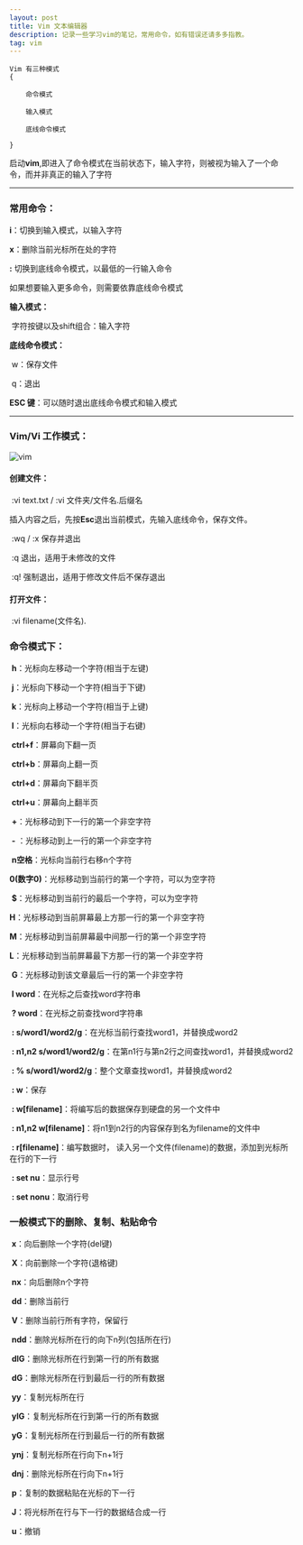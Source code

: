 ```yaml
---
layout: post
title: Vim 文本编辑器
description: 记录一些学习vim的笔记，常用命令，如有错误还请多多指教。
tag: vim
---
```



```
Vim 有三种模式
{

	命令模式

	输入模式

	底线命令模式

}
```



启动**vim**,即进入了命令模式在当前状态下，输入字符，则被视为输入了一个命令，而并非真正的输入了字符

---

### 常用命令：

**i**：切换到输入模式，以输入字符

**x**：删除当前光标所在处的字符

**:** 切换到底线命令模式，以最低的一行输入命令

如果想要输入更多命令，则需要依靠底线命令模式

**输入模式：**

​	字符按键以及shift组合：输入字符

**底线命令模式：**

​	w：保存文件

​	q：退出

**ESC 键**：可以随时退出底线命令模式和输入模式

***

### Vim/Vi 工作模式：

![vim](https://www.runoob.com/wp-content/uploads/2014/07/vim-vi-workmodel.png)



#### 创建文件：

​	:vi text.txt / :vi 文件夹/文件名.后缀名

​	插入内容之后，先按**Esc**退出当前模式，先输入底线命令，保存文件。

​	:wq / :x	保存并退出

​	:q 退出，适用于未修改的文件

​	:q! 强制退出，适用于修改文件后不保存退出

#### 打开文件：

​	:vi filename(文件名).

### 命令模式下：

​	**h**：光标向左移动一个字符(相当于左键)

​	**j**：光标向下移动一个字符(相当于下键)

​	**k**：光标向上移动一个字符(相当于上键)

​	**l**：光标向右移动一个字符(相当于右键)

​	**ctrl+f**：屏幕向下翻一页

​	**ctrl+b**：屏幕向上翻一页

​	**ctrl+d**：屏幕向下翻半页

​	**ctrl+u**：屏幕向上翻半页

​	**+**：光标移动到下一行的第一个非空字符

​	**-** ：光标移动到上一行的第一个非空字符

​	**n空格**：光标向当前行右移n个字符

​	**0(数字0)**：光标移动到当前行的第一个字符，可以为空字符

​	**$**：光标移动到当前行的最后一个字符，可以为空字符

​	**H**：光标移动到当前屏幕最上方那一行的第一个非空字符

​	**M**：光标移动到当前屏幕最中间那一行的第一个非空字符

​	**L**：光标移动到当前屏幕最下方那一行的第一个非空字符

​	**G**：光标移动到该文章最后一行的第一个非空字符

​	**l word**：在光标之后查找word字符串

​	**? word**：在光标之前查找word字符串

​	**: s/word1/word2/g**：在光标当前行查找word1，并替换成word2

​	**: n1,n2 s/word1/word2/g**：在第n1行与第n2行之间查找word1，并替换成word2

​	**: % s/word1/word2/g**：整个文章查找word1，并替换成word2

​	**: w**：保存

​	**: w[filename]**：将编写后的数据保存到硬盘的另一个文件中

​	**: n1,n2 w[filename]**：将n1到n2行的内容保存到名为filename的文件中

​	**: r[filename]**：编写数据时， 读入另一个文件(filename)的数据，添加到光标所在行的下一行

​	**: set nu**：显示行号

​	**: set nonu**：取消行号

### 一般模式下的删除、复制、粘贴命令

​	**x**：向后删除一个字符(del键)

​	**X**：向前删除一个字符(退格键)

​	**nx**：向后删除n个字符

​	**dd**：删除当前行

​	**V**：删除当前行所有字符，保留行

​	**ndd**：删除光标所在行的向下n列(包括所在行)

​	**dlG**：删除光标所在行到第一行的所有数据

​	**dG**：删除光标所在行到最后一行的所有数据

​	**yy**：复制光标所在行

​	**ylG**：复制光标所在行到第一行的所有数据

​	**yG**：复制光标所在行到最后一行的所有数据

​	**ynj**：复制光标所在行向下n+1行

​	**dnj**：删除光标所在行向下n+1行

​	**p**：复制的数据粘贴在光标的下一行

​	**J**：将光标所在行与下一行的数据结合成一行

​	**u**：撤销

